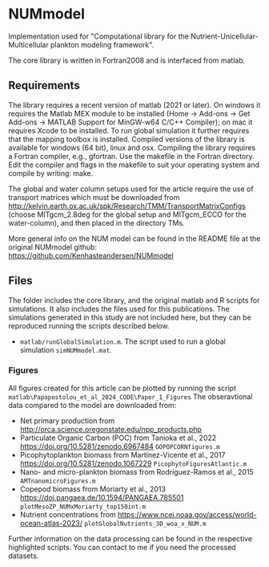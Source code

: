 # NUMmodel
Implementation used for "Computational library for the Nutrient-Unicellular-Multicellular
plankton modeling framework".

The core library is written in Fortran2008 and is interfaced from matlab.

## Requirements
The library requires a recent version of matlab (2021 or later). On windows it requires the Matlab MEX module to be installed (Home -> Add-ons -> Get Add-ons -> MATLAB Support for MinGW-w64 C/C++ Compiler); on mac it requires Xcode to be installed. To run global simulation it further requires that the mapping toolbox is installed. Compiled versions of the library is available for windows (64 bit), linux and osx. Compiling the library requires a Fortran compiler, e.g., gfortran. Use the makefile in the Fortran directory. Edit the compiler and flags in the makefile to suit your operating system and compile by writing: make.

The global and water column setups used for the article require the use of transport matrices which must be downloaded from http://kelvin.earth.ox.ac.uk/spk/Research/TMM/TransportMatrixConfigs (choose MITgcm_2.8deg for the global setup and MITgcm_ECCO for the water-column), and then placed in the directory TMs.

More general info on the NUM model can be found in the README file at the original NUMmodel github: https://github.com/Kenhasteandersen/NUMmodel

## Files
The folder includes the core library, and the original matlab and R scripts for simulations. It also includes the files used for this publications.
The simulations generated in this study are not included here, but they can be reproduced running the scripts described below.

- `matlab/runGlobalSimulation.m`. The script used to run a global simulation `simNUMmodel.mat`.

### Figures
All figures created for this article can be plotted by running the script `matlab\Papapostolou_et_al_2024_CODE\Paper_1_Figures`
The obseravtional data compared to the model are downloaded from:
- Net primary production from http://orca.science.oregonstate.edu/npp_products.php
- Particulate Organic Carbon (POC) from Tanioka et al., 2022 https://doi.org/10.5281/zenodo.6967484 `GOPOPCORNfigures.m`
- Picophytoplankton biomass from Martínez-Vicente et al., 2017 https://doi.org/10.5281/zenodo.1067229 `PicophytoFiguresAtlantic.m`
- Nano- and micro-plankton biomass from Rodríguez-Ramos et al., 2015 `AMTnanomicroFigures.m`
- Copepod biomass from Moriarty et al., 2013 https://doi.pangaea.de/10.1594/PANGAEA.785501 `plotMesoZP_NUMxMoriarty_top150int.m`
- Nutrient concentrations from https://www.ncei.noaa.gov/access/world-ocean-atlas-2023/ `plotGlobalNutrients_3D_woa_x_NUM.m`

Further information on the data processing can be found in the respective highlighted scripts. You can contact to me if you need the processed datasets.

